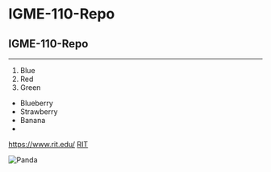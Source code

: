 # IGME-110-Repo
## IGME-110-Repo
---
1. Blue
2. Red
3. Green

- Blueberry
- Strawberry
- Banana
- 
https://www.rit.edu/
[RIT](https://www.rit.edu/)

![Panda](https://sdzwildlifeexplorers.org/sites/default/files/2017-04/animal-hero-panda3.jpg)
